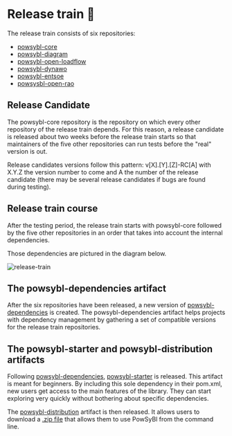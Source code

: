 # Release train 🚂

The release train consists of six repositories: 

- [powsybl-core](https://github.com/powsybl/powsybl-core)
- [powsybl-diagram](https://github.com/powsybl/powsybl-diagram)
- [powsybl-open-loadflow](https://github.com/powsybl/powsybl-open-loadflow)
- [powsybl-dynawo](https://github.com/powsybl/powsybl-dynawo)
- [powsybl-entsoe](https://github.com/powsybl/powsybl-entsoe)
- [powsysbl-open-rao](https://github.com/powsybl/powsybl-open-rao)

## Release Candidate

The powsybl-core repository is the repository on which every other repository of the release train depends. For this reason, a release candidate is released about two weeks before the release train starts so that maintainers of the five other repositories can run tests before the "real" version is out.

Release candidates versions follow this pattern: v[X].[Y].[Z]-RC[A] with X.Y.Z the version number to come and A the number of the release candidate (there may be several release candidates if bugs are found during testing).

## Release train course

After the testing period, the release train starts with powsybl-core followed by the five other repositories in an order that takes into account the internal dependencies.

Those dependencies are pictured in the diagram below.

![release-train](/_static/img/releaseTrainDependencies.svg)

## The powsybl-dependencies artifact

After the six repositories have been released, a new version of [powsybl-dependencies](https://github.com/powsybl/powsybl-dependencies) is created.
The powsybl-dependencies artifact helps projects with dependency management by gathering a set of compatible versions for the release train repositories.

## The powsybl-starter and powsybl-distribution artifacts

Following [powsybl-dependencies](https://github.com/powsybl/powsybl-dependencies), [powsybl-starter](https://github.com/powsybl/powsybl-starter) is released. This artifact is meant for beginners. By including this sole dependency in their pom.xml, new users get access to the main features of the library. They can start exploring very quickly without bothering about specific dependencies.

The [powsybl-distribution](https://github.com/powsybl/powsybl-distribution) artifact is then released. It allows users to download a [.zip file](https://github.com/powsybl/powsybl-distribution/releases) that allows them to use PowSyBl from the command line.

